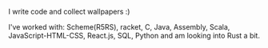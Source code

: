 I write code and collect wallpapers :)

I've worked with: Scheme(R5RS), racket, C, Java, Assembly, Scala, JavaScript-HTML-CSS, React.js, SQL, Python and am looking into Rust a bit.
